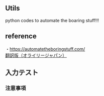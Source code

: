 ## Utils  
python codes to automate the boaring stuff!!!  

## reference  

・https://automatetheboringstuff.com/  
[翻訳版（オライリージャパン）](https://www.amazon.co.jp/%E9%80%80%E5%B1%88%E3%81%AA%E3%81%93%E3%81%A8%E3%81%AFPython%E3%81%AB%E3%82%84%E3%82%89%E3%81%9B%E3%82%88%E3%81%86-%E2%80%95%E3%83%8E%E3%83%B3%E3%83%97%E3%83%AD%E3%82%B0%E3%83%A9%E3%83%9E%E3%83%BC%E3%81%AB%E3%82%82%E3%81%A7%E3%81%8D%E3%82%8B%E8%87%AA%E5%8B%95%E5%8C%96%E5%87%A6%E7%90%86%E3%83%97%E3%83%AD%E3%82%B0%E3%83%A9%E3%83%9F%E3%83%B3%E3%82%B0-Al-Sweigart/dp/487311778X/ref=sr_1_3?__mk_ja_JP=%E3%82%AB%E3%82%BF%E3%82%AB%E3%83%8A&keywords=python&qid=1574232646&sr=8-3)

## 入力テスト


### 注意事項
